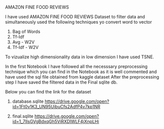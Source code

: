 AMAZON FINE FOOD REVIEWS

I have used AMAZON FINE FOOD REVIEWS Dataset to filter data and simultaneously used the following techniques yo convert  word to vector
1) Bag of Words
2) Tf-Idf
3) Avg - W2V
4) Tf-Idf - W2V

To vizualize high dimensionality data in low dimension I have used TSNE.

In the first Notebook I have followed all the necesssary preprocessing technique which you can find in the Notebook as it is well commented and have used the sql file obtained from kaggle dataset
After the preprocessing step I have saved the filtered data in the Final sqlite db.

Below you can find the link for the dataset

1) database.sqlite
https://drive.google.com/open?id=1Ft0v1K3_UN95UibuCfs2AdfP4v7kp1NR

2) final.sqlite
https://drive.google.com/open?id=1_7IIsGVgBdxqGh5ViRXDlWLF4jXnpLHi

